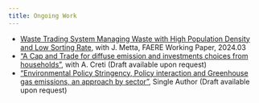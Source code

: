 ```yaml
---
title: Ongoing Work
---
```


- [Waste Trading System Managing Waste with High Population Density and Low Sorting Rate](https://google.com), with J. Metta, FAERE Working Paper, 2024.03
- [“A Cap and Trade for diffuse emission and investments choices from households”](https://google.com), with A. Creti (Draft available upon request)
- [“Environmental Policy Stringency, Policy interaction and Greenhouse gas emissions, an approach by sector”](https://google.com), Single Author (Draft available upon request)